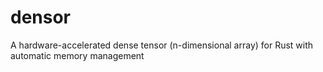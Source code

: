 # densor
A hardware-accelerated dense tensor (n-dimensional array) for Rust with automatic memory management
